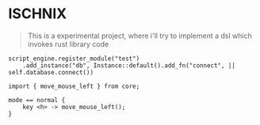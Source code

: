 # ISCHNIX

> This is a experimental project, where i'll try to implement a dsl which invokes rust library code

```
script_engine.register_module("test")
    .add_instance("db", Instance::default().add_fn("connect", || self.database.connect())
```

```
import { move_mouse_left } from core;

mode == normal {
    key <h> -> move_mouse_left();
}

```
